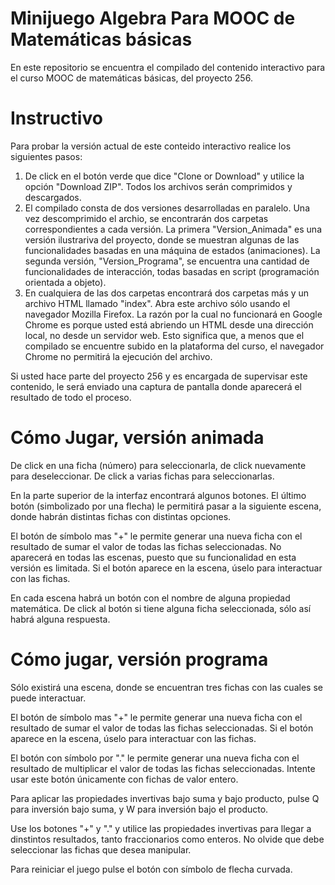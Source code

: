 # Minijuego Algebra Para MOOC de Matemáticas básicas
En este repositorio se encuentra el compilado del contenido interactivo para el curso MOOC de matemáticas básicas, del proyecto 256.
# Instructivo
Para probar la versión actual de este conteido interactivo realice los siguientes pasos:
1. De click en el botón verde que dice "Clone or Download" y utilice la opción "Download ZIP". Todos los archivos serán comprimidos y descargados.
2. El compilado consta de dos versiones desarrolladas en paralelo. Una vez descomprimido el archio, se encontrarán dos carpetas correspondientes a cada versión. La primera "Version_Animada" es una versión ilustrariva del proyecto, donde se muestran algunas de las funcionalidades basadas en una máquina de estados (animaciones). La segunda versión, "Version_Programa", se encuentra una cantidad de funcionalidades de interacción, todas basadas en script (programación orientada a objeto).
3. En cualquiera de las dos carpetas encontrará dos carpetas más y un archivo HTML llamado "index". Abra este archivo sólo usando el navegador Mozilla Firefox. La razón por la cual no funcionará en Google Chrome es porque usted está abriendo un HTML desde una dirección local, no desde un servidor web. Esto significa que, a menos que el compilado se encuentre subido en la plataforma del curso, el navegador Chrome no permitirá la ejecución del archivo.

Si usted hace parte del proyecto 256 y es encargada de supervisar este contenido, le será enviado una captura de pantalla donde aparecerá el resultado de todo el proceso.

# Cómo Jugar, versión animada

De click en una ficha (número) para seleccionarla, de click nuevamente para deseleccionar. De click a varias fichas para seleccionarlas.

En la parte superior de la interfaz encontrará algunos botones. El último botón (simbolizado por una flecha) le permitirá pasar a la siguiente escena, donde habrán distintas fichas con distintas opciones. 

El botón de símbolo mas "+" le permite generar una nueva ficha con el resultado de sumar el valor de todas las fichas seleccionadas. No aparecerá en todas las escenas, puesto que su funcionalidad en esta versión es limitada. Si el botón aparece en la escena, úselo para interactuar con las fichas.

En cada escena habrá un botón con el nombre de alguna propiedad matemática. De click al botón si tiene alguna ficha seleccionada, sólo así habrá alguna respuesta.

# Cómo jugar, versión programa

Sólo existirá una escena, donde se encuentran tres fichas con las cuales se puede interactuar.

El botón de símbolo mas "+" le permite generar una nueva ficha con el resultado de sumar el valor de todas las fichas seleccionadas. Si el botón aparece en la escena, úselo para interactuar con las fichas.

El botón con símbolo por "." le permite generar una nueva ficha con el resultado de multiplicar el valor de todas las fichas seleccionadas. Intente usar este botón únicamente con fichas de valor entero.

Para aplicar las propiedades invertivas bajo suma y bajo producto, pulse Q para inversión bajo suma, y W para inversión bajo el producto.

Use los botones "+" y "." y utilice las propiedades invertivas para llegar a dinstintos resultados, tanto fraccionarios como enteros. No olvide que debe seleccionar las fichas que desea manipular.

Para reiniciar el juego pulse el botón con símbolo de flecha curvada.
